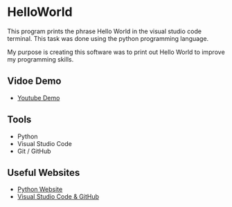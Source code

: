 # HelloWorld

This program prints the phrase Hello World in the visual studio code terminal. This task was done using the python programming language.

My purpose is creating this software was to print out Hello World to improve my programming skills.

## Vidoe Demo

* [Youtube Demo]()

## Tools
* Python
* Visual Studio Code
* Git / GitHub

## Useful Websites

* [Python Website](https://www.python.org/)
* [Visual Studio Code & GitHub](https://code.visualstudio.com/docs/editor/versioncontrol)